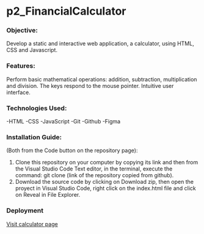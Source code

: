 # p2_FinancialCalculator

### Objective:
Develop a static and interactive web application, a calculator, using HTML, CSS and Javascript.

### Features:
Perform basic mathematical operations: addition, subtraction, multiplication and division.
The keys respond to the mouse pointer.
Intuitive user interface.

### Technologies Used:
-HTML
-CSS
-JavaScript
-Git
-Github
-Figma

### Installation Guide:
(Both from the Code button on the repository page):
1. Clone this repository on your computer by copying its link and then from the Visual Studio Code Text editor, in the terminal, execute the command:
git clone (link of the repository copied from github).
2. Download the source code by clicking on Download zip, then open the proyect in Visual Studio Code, right click on the index.html file and click on Reveal in File Explorer.


### Deployment
[Visit calculator page](https://anace-7.github.io/p2_FinancialCalculator/)
